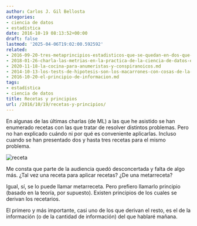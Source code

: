 ```yaml
---
author: Carlos J. Gil Bellosta
categories:
- ciencia de datos
- estadística
date: 2016-10-19 08:13:52+00:00
draft: false
lastmod: '2025-04-06T19:02:00.592592'
related:
- 2016-09-20-tres-metaprincipios-estadisticos-que-se-quedan-en-dos-que-se-quedan-en-uno.md
- 2018-01-26-charla-las-metrias-en-la-practica-de-la-ciencia-de-datos-el-papel-de-la-teoria.md
- 2020-11-18-la-cocina-para-anumeristas-y-conspiranoicos.md
- 2014-10-13-los-tests-de-hipotesis-son-los-macarrones-con-cosas-de-la-nevera.md
- 2016-10-20-el-principio-de-informacion.md
tags:
- estadística
- ciencia de datos
title: Recetas y principios
url: /2016/10/19/recetas-y-principios/
---
```


En algunas de las últimas charlas (de ML) a las que he asistido se han enumerado recetas con las que tratar de resolver distintos problemas. Pero no han explicado cuándo ni por qué es conveniente aplicarlas. Incluso cuando se han presentado dos y hasta tres recetas para el mismo problema.

![receta](/wp-uploads/2016/10/receta.jpg)

Me consta que parte de la audiencia quedó desconcertada y falta de algo más. ¿Tal vez una receta para aplicar recetas? ¿De una metarreceta?

Igual, sí, se lo puede llamar metarreceta. Pero prefiero llamarlo principio (basado en la teoría, por supuesto). Existen principios de los cuales se derivan los recetarios.

El primero y más importante, casi uno de los que derivan el resto, es el de la información (o de la cantidad de información) del que hablaré mañana.